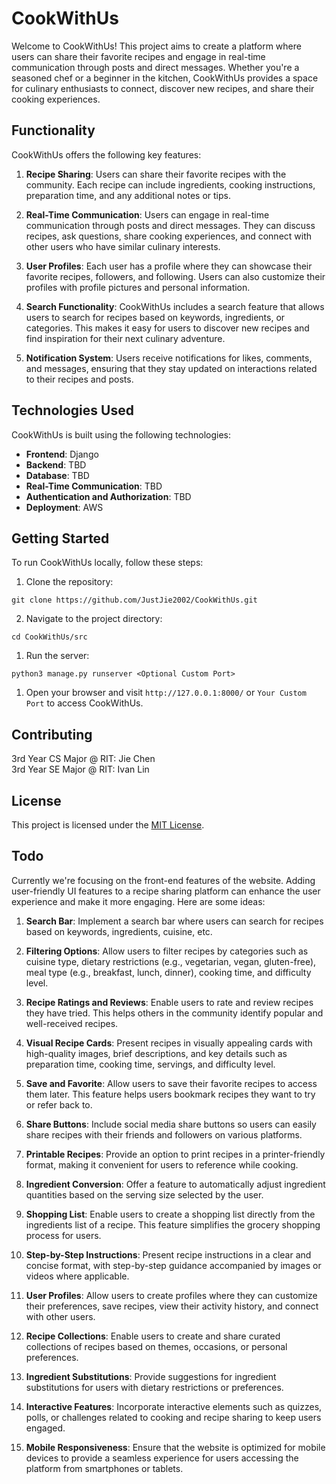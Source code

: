 # CookWithUs

Welcome to CookWithUs! This project aims to create a platform where users can share their favorite recipes and engage in real-time communication through posts and direct messages. Whether you're a seasoned chef or a beginner in the kitchen, CookWithUs provides a space for culinary enthusiasts to connect, discover new recipes, and share their cooking experiences.

## Functionality

CookWithUs offers the following key features:

1. **Recipe Sharing**: Users can share their favorite recipes with the community. Each recipe can include ingredients, cooking instructions, preparation time, and any additional notes or tips.

2. **Real-Time Communication**: Users can engage in real-time communication through posts and direct messages. They can discuss recipes, ask questions, share cooking experiences, and connect with other users who have similar culinary interests.

3. **User Profiles**: Each user has a profile where they can showcase their favorite recipes, followers, and following. Users can also customize their profiles with profile pictures and personal information.

4. **Search Functionality**: CookWithUs includes a search feature that allows users to search for recipes based on keywords, ingredients, or categories. This makes it easy for users to discover new recipes and find inspiration for their next culinary adventure.

5. **Notification System**: Users receive notifications for likes, comments, and messages, ensuring that they stay updated on interactions related to their recipes and posts.

## Technologies Used

CookWithUs is built using the following technologies:

- **Frontend**: Django
- **Backend**: TBD
- **Database**: TBD
- **Real-Time Communication**: TBD
- **Authentication and Authorization**: TBD
- **Deployment**: AWS

## Getting Started

To run CookWithUs locally, follow these steps:

1. Clone the repository:

```
git clone https://github.com/JustJie2002/CookWithUs.git
```

2. Navigate to the project directory:

```
cd CookWithUs/src
```

1. Run the server:

```
python3 manage.py runserver <Optional Custom Port>
```

1. Open your browser and visit `http://127.0.0.1:8000/` or `Your Custom Port` to access CookWithUs.

## Contributing

3rd Year CS Major @ RIT: Jie Chen \
3rd Year SE Major @ RIT: Ivan Lin

## License

This project is licensed under the [MIT License](LICENSE).

## Todo

Currently we're focusing on the front-end features of the website.
Adding user-friendly UI features to a recipe sharing platform can enhance the user experience and make it more engaging. Here are some ideas:

1. **Search Bar**: Implement a search bar where users can search for recipes based on keywords, ingredients, cuisine, etc.

2. **Filtering Options**: Allow users to filter recipes by categories such as cuisine type, dietary restrictions (e.g., vegetarian, vegan, gluten-free), meal type (e.g., breakfast, lunch, dinner), cooking time, and difficulty level.

3. **Recipe Ratings and Reviews**: Enable users to rate and review recipes they have tried. This helps others in the community identify popular and well-received recipes.

4. **Visual Recipe Cards**: Present recipes in visually appealing cards with high-quality images, brief descriptions, and key details such as preparation time, cooking time, servings, and difficulty level.

5. **Save and Favorite**: Allow users to save their favorite recipes to access them later. This feature helps users bookmark recipes they want to try or refer back to.

6. **Share Buttons**: Include social media share buttons so users can easily share recipes with their friends and followers on various platforms.

7. **Printable Recipes**: Provide an option to print recipes in a printer-friendly format, making it convenient for users to reference while cooking.

8. **Ingredient Conversion**: Offer a feature to automatically adjust ingredient quantities based on the serving size selected by the user.

9. **Shopping List**: Enable users to create a shopping list directly from the ingredients list of a recipe. This feature simplifies the grocery shopping process for users.

10. **Step-by-Step Instructions**: Present recipe instructions in a clear and concise format, with step-by-step guidance accompanied by images or videos where applicable.

11. **User Profiles**: Allow users to create profiles where they can customize their preferences, save recipes, view their activity history, and connect with other users.

12. **Recipe Collections**: Enable users to create and share curated collections of recipes based on themes, occasions, or personal preferences.

13. **Ingredient Substitutions**: Provide suggestions for ingredient substitutions for users with dietary restrictions or preferences.

14. **Interactive Features**: Incorporate interactive elements such as quizzes, polls, or challenges related to cooking and recipe sharing to keep users engaged.

15. **Mobile Responsiveness**: Ensure that the website is optimized for mobile devices to provide a seamless experience for users accessing the platform from smartphones or tablets.
